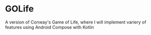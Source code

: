 # GOLife
A version of Conway's Game of Life, where I will implement variery of features using Android Compose with Kotlin
